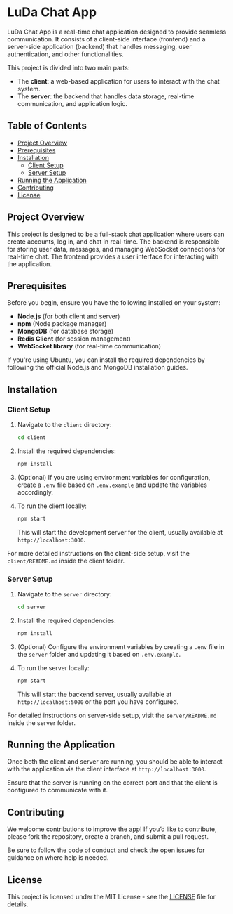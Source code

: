 # LuDa Chat App

LuDa Chat App is a real-time chat application designed to provide seamless communication. It consists of a client-side interface (frontend) and a server-side application (backend) that handles messaging, user authentication, and other functionalities.

This project is divided into two main parts:
- The **client**: a web-based application for users to interact with the chat system.
- The **server**: the backend that handles data storage, real-time communication, and application logic.

## Table of Contents

- [Project Overview](#project-overview)
- [Prerequisites](#prerequisites)
- [Installation](#installation)
  - [Client Setup](#client-setup)
  - [Server Setup](#server-setup)
- [Running the Application](#running-the-application)
- [Contributing](#contributing)
- [License](#license)

## Project Overview

This project is designed to be a full-stack chat application where users can create accounts, log in, and chat in real-time. The backend is responsible for storing user data, messages, and managing WebSocket connections for real-time chat. The frontend provides a user interface for interacting with the application.

## Prerequisites

Before you begin, ensure you have the following installed on your system:

- **Node.js** (for both client and server)
- **npm** (Node package manager)
- **MongoDB** (for database storage)
- **Redis Client** (for session management)
- **WebSocket library** (for real-time communication)

If you're using Ubuntu, you can install the required dependencies by following the official Node.js and MongoDB installation guides.

## Installation

### Client Setup

1. Navigate to the `client` directory:

    ```bash
    cd client
    ```

2. Install the required dependencies:

    ```bash
    npm install
    ```

3. (Optional) If you are using environment variables for configuration, create a `.env` file based on `.env.example` and update the variables accordingly.

4. To run the client locally:

    ```bash
    npm start
    ```

    This will start the development server for the client, usually available at `http://localhost:3000`.

For more detailed instructions on the client-side setup, visit the `client/README.md` inside the client folder.

### Server Setup

1. Navigate to the `server` directory:

    ```bash
    cd server
    ```

2. Install the required dependencies:

    ```bash
    npm install
    ```

3. (Optional) Configure the environment variables by creating a `.env` file in the `server` folder and updating it based on `.env.example`.

4. To run the server locally:

    ```bash
    npm start
    ```

    This will start the backend server, usually available at `http://localhost:5000` or the port you have configured.

For detailed instructions on server-side setup, visit the `server/README.md` inside the server folder.

## Running the Application

Once both the client and server are running, you should be able to interact with the application via the client interface at `http://localhost:3000`.

Ensure that the server is running on the correct port and that the client is configured to communicate with it.

## Contributing

We welcome contributions to improve the app! If you’d like to contribute, please fork the repository, create a branch, and submit a pull request.

Be sure to follow the code of conduct and check the open issues for guidance on where help is needed.

## License

This project is licensed under the MIT License - see the [LICENSE](LICENSE) file for details.
